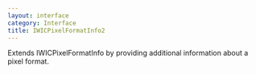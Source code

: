 ```yaml
---
layout: interface
category: Interface
title: IWICPixelFormatInfo2
---
```


Extends IWICPixelFormatInfo by providing additional information about a pixel format.
